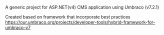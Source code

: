 

A generic project for ASP.NET(v4) CMS application using Umbraco (v7.2.1) 


Created based on framework that incorporate best practices 
https://our.umbraco.org/projects/developer-tools/hybrid-framework-for-umbraco-v7
